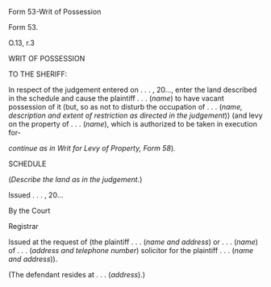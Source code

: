 Form 53-Writ of Possession

Form 53.

O.13, r.3

WRIT OF POSSESSION

TO THE SHERIFF:

In respect of the judgement entered on . . . , 20\..., enter the land
described in the schedule and cause the plaintiff . . . (*name*) to have
vacant possession of it (but, so as not to disturb the occupation of . .
. (*name, description and extent of restriction as directed in the
judgement*)) (and levy on the property of . . . (*name*), which is
authorized to be taken in execution for-

*continue as in Writ for Levy of Property, Form 58*).

SCHEDULE

(*Describe the land as in the judgement.*)

Issued . . . , 20\...

By the Court

Registrar

Issued at the request of (the plaintiff . . . (*name and address*) or .
. . (*name*) of . . . (*address and telephone number*) solicitor for the
plaintiff . . . (*name and address*)).

(The defendant resides at . . . (*address*).)

